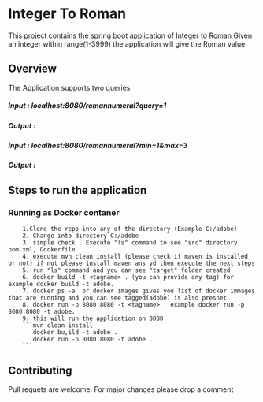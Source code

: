 # Integer To Roman 
This project contains the spring boot application of Integer to Roman 
Given an integer within range(1-3999) the application will give the Roman value 


## Overview
The Application supports two queries 
##### Input : localhost:8080/romannumeral?query=1

##### Output :


##### Input : localhost:8080/romannumeral?min=1&max=3
##### Output :



## Steps to run the application 
   ### Running as Docker contaner 
        1.Clone the repo into any of the directory (Example C:/adobe)
        2. Change into directory C:/adobe
        3. simple check . Execute "ls" command to see "src" directory, pom.xml, Dockerfile
        4. execute mvn clean install (please check if maven is installed or not) if not please install maven ans yd then execute the next steps
        5. run "ls" command and you can see "target" folder created
        6. docker build -t <tagname> . (you can provide any tag) for example docker build -t adobe.
        7. docker ps -a  or docker images gives you list of docker immages that are running and you can see tagged(adobe) is also presnet
        8. docker run -p 8080:8080 -t <tagname> . example docker run -p 8080:8080 -t adobe.
        9. this will run the application on 8080
        ```mvn clean install
           docker bu,ild -t adobe .
           docker run -p 8080:8080 -t adobe .
        ```
## Contributing
Pull requets are welcome. For major changes please drop a comment 


